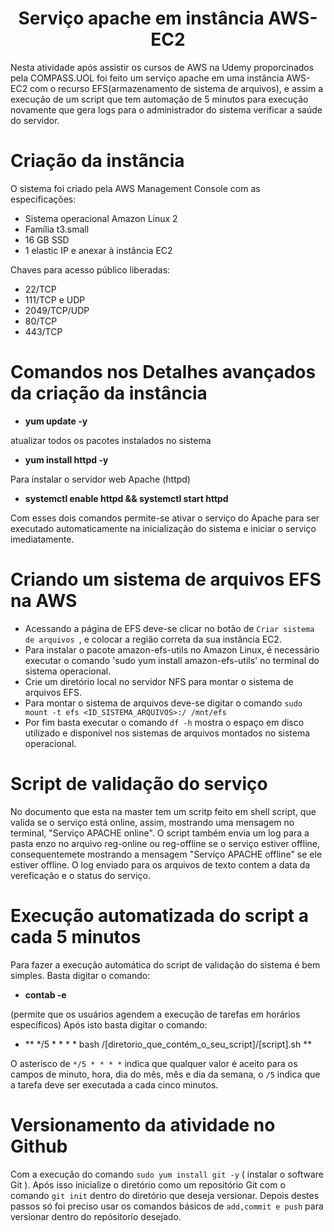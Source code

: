 <h1 align="center">Serviço apache em instância AWS-EC2 </h1> 
Nesta atividade após assistir os cursos de AWS na Udemy proporcinados pela COMPASS.UOL foi feito um serviço apache em uma instância AWS-EC2 com o recurso EFS(armazenamento de sistema de arquivos), e assim a execução de um script que tem automação de 5 minutos para execução novamente que gera logs para o administrador do sistema verificar a saúde do servidor.

# Criação da instãncia
O sistema foi criado pela AWS Management Console com as especificações:
- Sistema operacional Amazon Linux 2
- Família t3.small
- 16 GB SSD
- 1 elastic IP e anexar à instância EC2

Chaves para acesso público liberadas:
- 22/TCP
- 111/TCP e UDP
- 2049/TCP/UDP
- 80/TCP
- 443/TCP

# Comandos nos Detalhes avançados da criação da instância
- **yum update -y**

atualizar todos os pacotes instalados no sistema
- **yum install httpd -y**

Para instalar o servidor web Apache (httpd)
- **systemctl enable httpd && systemctl start httpd**

Com esses dois comandos permite-se ativar o serviço do Apache para ser executado automaticamente na inicialização do sistema e iniciar o serviço imediatamente. 

# Criando um sistema de arquivos EFS na AWS
- Acessando a página de EFS deve-se clicar no botão de `Criar sistema de arquivos `, e colocar a região correta da sua instância EC2.
- Para instalar o pacote amazon-efs-utils no Amazon Linux, é necessário executar o comando 'sudo yum install amazon-efs-utils' no terminal do sistema operacional.
- Crie um diretório local no servidor NFS para montar o sistema de arquivos EFS.
- Para montar o sistema de arquivos deve-se digitar o comando `sudo mount -t efs <ID_SISTEMA_ARQUIVOS>:/ /mnt/efs`
- Por fim basta executar o comando ` df -h ` mostra o espaço em disco utilizado e disponível nos sistemas de arquivos montados no sistema operacional.

# Script de validação do serviço
No documento que esta na master tem um scritp feito em shell script, que valida se o serviço está online, assim, mostrando uma mensagem no terminal, "Serviço APACHE online". O script também envia um log para a pasta enzo no arquivo reg-online ou reg-offline se o serviço estiver offline, consequentemete mostrando a mensagem "Serviço APACHE offline" se ele estiver offline. O log enviado para os arquivos de texto contem a data da vereficação e o status do serviço.

# Execução automatizada do script a cada 5 minutos
Para fazer a execução automática do script de validação do sistema é bem simples. Basta digitar o comando:
- **contab -e**

(permite que os usuários agendem a execução de tarefas em horários específicos)
Após isto basta digitar o comando:
- ** */5 * * * * bash /[diretorio_que_contém_o_seu_script]/[script].sh **

O asterisco de `*/5 * * * *` indica que qualquer valor é aceito para os campos de minuto, hora, dia do mês, mês e dia da semana,
o `/5` indica que a tarefa deve ser executada a cada cinco minutos.

# Versionamento da atividade no Github
Com a execução do comando `sudo yum install git -y` ( instalar o software Git ).
Após isso inicialize o diretório como um repositório Git com o comando `git init` dentro do diretório que deseja versionar.
Depois destes passos só foi preciso usar os comandos básicos de `add,commit e push` para versionar dentro do repósitorio desejado.




